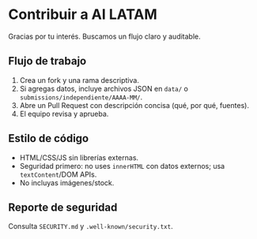 # Contribuir a AI LATAM

Gracias por tu interés. Buscamos un flujo claro y auditable.

## Flujo de trabajo

1. Crea un fork y una rama descriptiva.
2. Si agregas datos, incluye archivos JSON en `data/` o `submissions/independiente/AAAA-MM/`.
3. Abre un Pull Request con descripción concisa (qué, por qué, fuentes).
4. El equipo revisa y aprueba.

## Estilo de código

- HTML/CSS/JS sin librerías externas.
- Seguridad primero: no uses `innerHTML` con datos externos; usa `textContent`/DOM APIs.
- No incluyas imágenes/stock.

## Reporte de seguridad

Consulta `SECURITY.md` y `.well-known/security.txt`.

